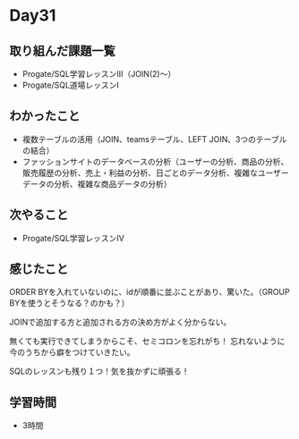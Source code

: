 # Day31
## 取り組んだ課題一覧
- Progate/SQL学習レッスンⅢ（JOIN(2)〜）
- Progate/SQL道場レッスンⅠ
## わかったこと
- 複数テーブルの活用（JOIN、teamsテーブル、LEFT JOIN、3つのテーブルの結合）
- ファッションサイトのデータベースの分析（ユーザーの分析、商品の分析、販売履歴の分析、売上・利益の分析、日ごとのデータ分析、複雑なユーザーデータの分析、複雑な商品データの分析）
## 次やること
- Progate/SQL学習レッスンⅣ
## 感じたこと
ORDER BYを入れていないのに、idが順番に並ぶことがあり、驚いた。（GROUP BYを使うとそうなる？のかも？）
 
JOINで追加する方と追加される方の決め方がよく分からない。
 
無くても実行できてしまうからこそ、セミコロンを忘れがち！
忘れないように今のうちから癖をつけていきたい。
 
SQLのレッスンも残り１つ！気を抜かずに頑張る！
## 学習時間
- 3時間
